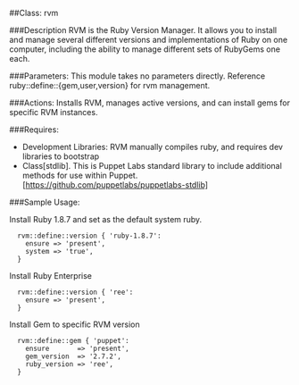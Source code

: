 ##Class: rvm

###Description
RVM is the Ruby Version Manager. It allows you to install and manage several 
different versions and implementations of Ruby on one computer, including the 
ability to manage different sets of RubyGems one each.

###Parameters:
This module takes no parameters directly. Reference ruby::define::{gem,user,version} for 
rvm management.

###Actions:
Installs RVM, manages active versions, and can install gems for specific
RVM instances.   

###Requires:
- Development Libraries: RVM manually compiles ruby, and requires dev libraries to bootstrap
- Class[stdlib]. This is Puppet Labs standard library to include additional methods for use within Puppet. [https://github.com/puppetlabs/puppetlabs-stdlib]

###Sample Usage:

Install Ruby 1.8.7 and set as the default system ruby.
```puppet
  rvm::define::version { 'ruby-1.8.7':
    ensure => 'present',
    system => 'true',
  }
```
Install Ruby Enterprise
```puppet
  rvm::define::version { 'ree':
    ensure => 'present',
  }
```
Install Gem to specific RVM version
```puppet
  rvm::define::gem { 'puppet':
    ensure       => 'present',
    gem_version  => '2.7.2',
    ruby_version => 'ree',
  }
```